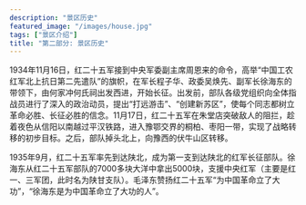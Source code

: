 ```yaml
---
description: "景区历史"
featured_image: "/images/house.jpg"
tags: ["景区介绍"]
title: "第二部分: 景区历史"
---
```


1934年11月16日，红二十五军接到中央军委副主席周恩来的命令，高举“中国工农红军北上抗日第二先遣队”的旗帜，在军长程子华、政委吴焕先、副军长徐海东的带领下，由何家冲何氏祠出发西进，开始长征。出发前，部队各级党组织向全体指战员进行了深入的政治动员，提出“打远游击”、“创建新苏区”，使每个同志都树立革命必胜、长征必胜的信念。11月17日，红二十五军在朱堂店突破敌人的阻拦，趁着夜色从信阳以南越过平汉铁路，进入豫鄂交界的桐柏、枣阳一带，实现了战略转移的初步目标。之后，部队掉头北上，向豫西的伏牛山区转移。

1935年9月，红二十五军率先到达陕北，成为第一支到达陕北的红军长征部队。徐海东从红二十五军部队的7000多块大洋中拿出5000块，支援中央红军（主要是红一、三军团，此时名为陕甘支队）。毛泽东赞扬红二十五军“为中国革命立了大功”，“徐海东是为中国革命立了大功的人”。